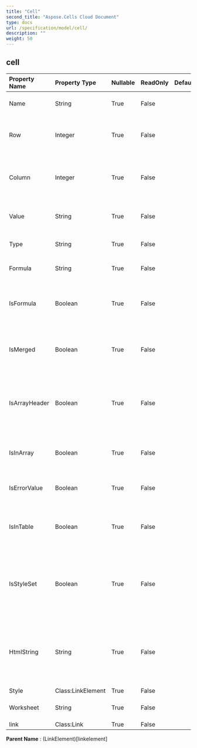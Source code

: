 ```yaml
---
title: "Cell"
second_title: "Aspose.Cells Cloud Document"
type: docs
url: /specification/model/cell/
description: ""
weight: 50
---
```


## **cell**

 

| Property Name | Property Type | Nullable |  ReadOnly | DefaultValue | Description | 
| :- | :- | :- |:- |  :- | :- |
| Name | String | True |  False |  | Gets the name of the cell. |  
| Row | Integer | True |  False |  | Gets row number (zero based) of the cell. |  
| Column | Integer | True |  False |  | Gets column number (zero based) of the cell. |  
| Value | String | True |  False |  | Gets the value contained in this cell. |  
| Type | String | True |  False |  | Represents cell value type. |  
| Formula | String | True |  False |  | Gets or sets a formula of the . |  
| IsFormula | Boolean | True |  False |  | Represents if the specified cell contains formula. |  
| IsMerged | Boolean | True |  False |  | Checks if a cell is part of a merged range or not. |  
| IsArrayHeader | Boolean | True |  False |  | Indicates the cell's formula is and array formula                         and it is the first cell of the array. |  
| IsInArray | Boolean | True |  False |  | Indicates whether the cell formula is an array formula. |  
| IsErrorValue | Boolean | True |  False |  | Checks if the value of this cell is an error. |  
| IsInTable | Boolean | True |  False |  | Indicates whether this cell is part of table formula. |  
| IsStyleSet | Boolean | True |  False |  | Indicates if the cell's style is set. If return false, it means this cell has a default cell format. |  
| HtmlString | String | True |  False |  | Gets and sets the html string which contains data and some formats in this cell. |  
| Style | Class:LinkElement | True |  False |  |  |  
| Worksheet | String | True |  False |  | Gets the parent worksheet. |  
| link | Class:Link | True |  False |  |  |  

**Parent Name** : (LinkElement)[linkelement]

